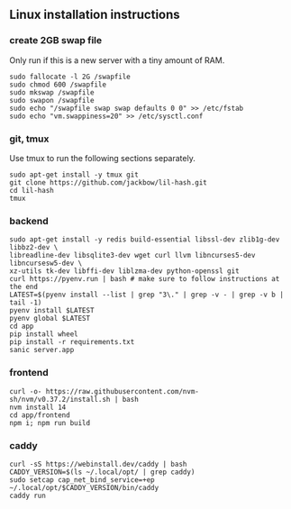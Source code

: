 ## Linux installation instructions

### create 2GB swap file

Only run if this is a new server with a tiny amount of RAM.

```
sudo fallocate -l 2G /swapfile
sudo chmod 600 /swapfile
sudo mkswap /swapfile
sudo swapon /swapfile
sudo echo "/swapfile swap swap defaults 0 0" >> /etc/fstab
sudo echo "vm.swappiness=20" >> /etc/sysctl.conf
```

### git, tmux

Use tmux to run the following sections separately.

```
sudo apt-get install -y tmux git
git clone https://github.com/jackbow/lil-hash.git
cd lil-hash
tmux
```

### backend
```
sudo apt-get install -y redis build-essential libssl-dev zlib1g-dev libbz2-dev \
libreadline-dev libsqlite3-dev wget curl llvm libncurses5-dev libncursesw5-dev \
xz-utils tk-dev libffi-dev liblzma-dev python-openssl git
curl https://pyenv.run | bash # make sure to follow instructions at the end
LATEST=$(pyenv install --list | grep "3\." | grep -v - | grep -v b | tail -1)
pyenv install $LATEST
pyenv global $LATEST
cd app
pip install wheel
pip install -r requirements.txt
sanic server.app
```

### frontend
```
curl -o- https://raw.githubusercontent.com/nvm-sh/nvm/v0.37.2/install.sh | bash
nvm install 14
cd app/frontend
npm i; npm run build
```

### caddy
```
curl -sS https://webinstall.dev/caddy | bash
CADDY_VERSION=$(ls ~/.local/opt/ | grep caddy)
sudo setcap cap_net_bind_service=+ep ~/.local/opt/$CADDY_VERSION/bin/caddy
caddy run
```
